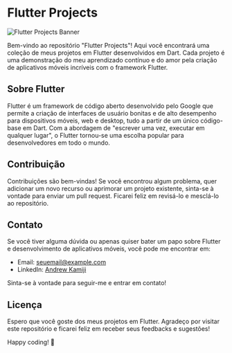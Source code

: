 # Flutter Projects

![Flutter Projects Banner](https://example.com/path/to/your/banner.png)

Bem-vindo ao repositório "Flutter Projects"! Aqui você encontrará uma coleção de meus projetos em Flutter desenvolvidos em Dart. Cada projeto é uma demonstração do meu aprendizado contínuo e do amor pela criação de aplicativos móveis incríveis com o framework Flutter.

## Sobre Flutter

Flutter é um framework de código aberto desenvolvido pelo Google que permite a criação de interfaces de usuário bonitas e de alto desempenho para dispositivos móveis, web e desktop, tudo a partir de um único código-base em Dart. Com a abordagem de "escrever uma vez, executar em qualquer lugar", o Flutter tornou-se uma escolha popular para desenvolvedores em todo o mundo.

## Contribuição

Contribuições são bem-vindas! Se você encontrou algum problema, quer adicionar um novo recurso ou aprimorar um projeto existente, sinta-se à vontade para enviar um pull request. Ficarei feliz em revisá-lo e mesclá-lo ao repositório.

## Contato

Se você tiver alguma dúvida ou apenas quiser bater um papo sobre Flutter e desenvolvimento de aplicativos móveis, você pode me encontrar em:

- Email: seuemail@example.com
- LinkedIn: [Andrew Kamiji](https://www.linkedin.com/in/andrewkamiji/)

Sinta-se à vontade para seguir-me e entrar em contato!

## Licença

Espero que você goste dos meus projetos em Flutter. Agradeço por visitar este repositório e ficarei feliz em receber seus feedbacks e sugestões!

Happy coding! 🚀